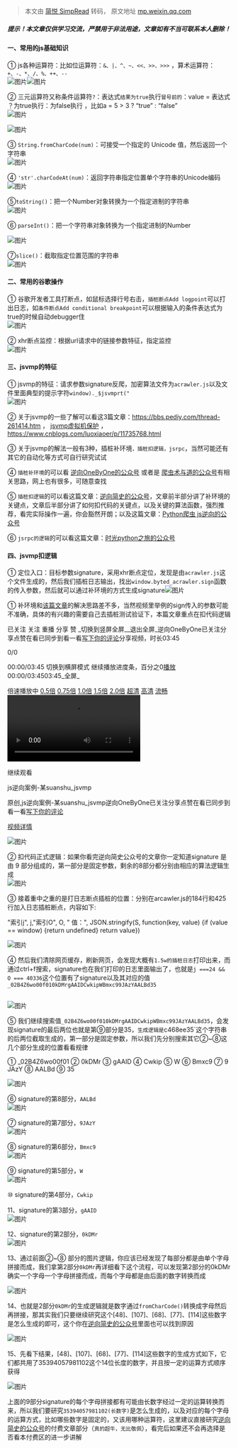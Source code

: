 > 本文由 [简悦 SimpRead](http://ksria.com/simpread/) 转码， 原文地址 [mp.weixin.qq.com](https://mp.weixin.qq.com/s/81sKkysbWyPeHEtuFT_ynw)

##### 提示！本文章仅供学习交流，严禁用于非法用途，文章如有不当可联系本人删除！

#### 一、常用的js基础知识

① js各种运算符：比如位运算符：`&、|、^、~、<<、>>、>>>` ，算术运算符：`+、-、*、/、%、++、--`  
![图片](https://mmbiz.qpic.cn/mmbiz_png/ZPnQAHJ6rp9YkN9fXCFFjqo4ic4IKR9cZDS4eoGiaXgYyOwRZW7L6UBYfiahBDxf5cQjyaicKg9z9yrJ3l6xHRZQFQ/640?wx_fmt=png&wxfrom=5&wx_lazy=1&wx_co=1)![图片](https://mmbiz.qpic.cn/mmbiz_png/ZPnQAHJ6rp9YkN9fXCFFjqo4ic4IKR9cZGHoaxpBf83AY5BAgNJC1sQsicVCuZ1sQEdsMXlyq4Tpm47DNwC0vkWQ/640?wx_fmt=png&wxfrom=5&wx_lazy=1&wx_co=1)

② 三元运算符又称条件运算符`?`：表达式`结果为true`执行`冒号前的`：value = 表达式 ？为true执行：为false执行 ，比如a = 5 > 3 ? “true” : “false”  
![图片](https://mmbiz.qpic.cn/mmbiz_png/ZPnQAHJ6rpictALFBGiczZs54Su3qJpjhTf8KYHcjKBC7m8L3C6OuVPBHYfEZXiah06BEqWenOJ8gUUGmhApc90ow/640?wx_fmt=png&wxfrom=5&wx_lazy=1&wx_co=1)

![图片](https://mmbiz.qpic.cn/mmbiz_png/ZPnQAHJ6rpictALFBGiczZs54Su3qJpjhTd91pcyQ2unJyL7wXd7icHv78XBcaUt4a72Qnfd6wo9XQZ1KY90YdsVQ/640?wx_fmt=png&wxfrom=5&wx_lazy=1&wx_co=1)

③ `String.fromCharCode(num)`：可接受一个指定的 Unicode 值，然后返回一个字符串  
![图片](https://mmbiz.qpic.cn/mmbiz_png/ZPnQAHJ6rpictALFBGiczZs54Su3qJpjhTKLtHujsVoaZQt6micjMbYJYpNo7aB825gxQ8CVpiaRGSUWTCaKNgcOCw/640?wx_fmt=png&wxfrom=5&wx_lazy=1&wx_co=1)

④ `'str'.charCodeAt(num)`：返回字符串指定位置单个字符串的Unicode编码  
![图片](https://mmbiz.qpic.cn/mmbiz_png/ZPnQAHJ6rpictALFBGiczZs54Su3qJpjhTwyrEcImEHEca4POH8RlyW7G7oqUiaTQicZQlySoAicW25xeWnGOKPa0Fw/640?wx_fmt=png&wxfrom=5&wx_lazy=1&wx_co=1)

⑤`toString()`：把一个Number对象转换为一个指定进制的字符串  
![图片](https://mmbiz.qpic.cn/mmbiz_png/ZPnQAHJ6rp9YkN9fXCFFjqo4ic4IKR9cZS0fKtWQicCu49akbYlNUXIdaia707m4rqf4lpMO9yGCACwZ8YnGoAkVg/640?wx_fmt=png&wxfrom=5&wx_lazy=1&wx_co=1)

⑥ `parseInt()`：把一个字符串对象转换为一个指定进制的Number

![图片](https://mmbiz.qpic.cn/mmbiz_png/ZPnQAHJ6rp9YkN9fXCFFjqo4ic4IKR9cZZs4qCxecP9usjgqz4qpN3avvxWWFkq5FltDDUq0kBibY8Jmf4l2Ve6g/640?wx_fmt=png&wxfrom=5&wx_lazy=1&wx_co=1)

⑦`slice()`：截取指定位置范围的字符串  
![图片](https://mmbiz.qpic.cn/mmbiz_png/ZPnQAHJ6rpictALFBGiczZs54Su3qJpjhTCI0OnDLzGE130NUL9YTWxabX2icWexmKFNSuGf9icmh8icca0TicJupWsA/640?wx_fmt=png&wxfrom=5&wx_lazy=1&wx_co=1)

#### 二、常用的谷歌操作

① 谷歌开发者工具打断点，如鼠标选择行号右击，`插桩断点Add logpoint`可以打出日志，如`条件断点Add conditional breakpoint`可以根据输入的条件表达式为true的时候自动debugger住  
![图片](https://mmbiz.qpic.cn/mmbiz_png/ZPnQAHJ6rpictALFBGiczZs54Su3qJpjhTPwpjpGCzLjc7Ne0cTxVGjp4auiaQUkQ0zYo3h6klWffZzDPQMhfsB0g/640?wx_fmt=png&wxfrom=5&wx_lazy=1&wx_co=1)

② xhr断点监控：根据url请求中的链接参数特征，指定监控  
![图片](https://mmbiz.qpic.cn/mmbiz_png/ZPnQAHJ6rpictALFBGiczZs54Su3qJpjhTUBIZicsaSSiaaGVqjsJ8xJhTg530qiaQynicnzwtJhoibGkxqeXbV8QWyHw/640?wx_fmt=png&wxfrom=5&wx_lazy=1&wx_co=1)

#### 三、jsvmp的特征

① jsvmp的特征：请求参数signature反爬，加密算法文件为`acrawler.js`以及文件里面典型的提示字符`window)._$jsvmprt("`  
![图片](https://mmbiz.qpic.cn/mmbiz_png/ZPnQAHJ6rpictALFBGiczZs54Su3qJpjhTImswRFJtgVHPCBN06XzVgGwFeqPiaYBIlhGfIgyiaQ1xlk4QsdNtK7zQ/640?wx_fmt=png&wxfrom=5&wx_lazy=1&wx_co=1)

② 关于jsvmp的一些了解可以看这3篇文章：https://bbs.pediy.com/thread-261414.htm ， [jsvmp虚拟机保护](https://mp.weixin.qq.com/s?__biz=MzU3MDc0MTY1MA==&mid=2247483878&idx=1&sn=8189762977d777ccac1e056511c3ed0d&scene=21#wechat_redirect) ，https://www.cnblogs.com/luoxiaoer/p/11735768.html

③ 关于jsvmp的解法一般有3种，插桩补环境`，插桩扣逻辑，jsrpc`，当然可能还有其它的自动化等方式可自行研究试试

④ `插桩补环境`的可以看 [逆向OneByOne的公众号](http://mp.weixin.qq.com/s?__biz=MzU5NTcyMDc1Ng==&mid=2247484729&idx=1&sn=6f83dc946b27a875fe421711a794533f&chksm=fe6cea62c91b6374684f596e14babe65015e4d3f46068941ea1f96be694317f7aed8b6d42efe&scene=21#wechat_redirect) 或者是 [爬虫术与道的公众号](http://mp.weixin.qq.com/s?__biz=MzkwMTE3NzI5NA==&mid=2247483839&idx=1&sn=17a8b2b3a2e3a588587c8d19ffba8076&chksm=c0b98b1ef7ce0208d087ba8242c7f611b6976646f3af64e38dea9da1df02db3ce4903f839bfd&scene=21#wechat_redirect)有相关思路，网上也有很多，可随意查找

⑤ `插桩扣逻辑`的可以看这篇文章：[逆向简史的公众号](http://mp.weixin.qq.com/s?__biz=Mzg2NDY4Njc4MQ==&mid=2247484192&idx=1&sn=1db676ecaff6aca791782fefacecf829&chksm=ce64c4f2f9134de47f09e1366134211d46ad9860226f17b2f23724c99407b67f3b4283073ad6&scene=21#wechat_redirect)，文章前半部分讲了补环境的关键点，文章后半部分讲了如何扣代码的关键点，以及关键的算法函数，强烈推荐，看完实际操作一遍，你会豁然开朗；以及这篇文章：[Python爬虫 js逆向的公众号](http://mp.weixin.qq.com/s?__biz=Mzg5NTY3MTc2Mg==&mid=2247483704&idx=1&sn=8e08162f0768fa6a793de5d761eff369&chksm=c00d8d85f77a04939dd5ce0481c8a8ca4426c25c7a1cd037f4568803f479bef2b355b80e6ee5&scene=21#wechat_redirect)

⑥ `jsrpc的逻辑`的可以看这篇文章：[时光python之旅的公众号](https://mp.weixin.qq.com/s?__biz=MzIxNjQ2NzM3MA==&mid=2247484740&idx=1&sn=be10e2180b8064fef08db3239d3eff8d&scene=21#wechat_redirect)

#### 四、jsvmp扣逻辑

① 定位入口：目标参数signature，采用xhr断点定位，发现是由`acrawler.js`这个文件生成的，然后我们插桩日志输出，找出`window.byted_acrawler.sign`函数的传入参数，然后就可以通过补环境的方式生成signature![图片](https://mmbiz.qpic.cn/mmbiz_png/ZPnQAHJ6rpictALFBGiczZs54Su3qJpjhTGcXePe8FzwicT5CqWxlfUGazs9PgNKzy7EtkAT5ApiaIAypWoeXvibibXg/640?wx_fmt=png&wxfrom=5&wx_lazy=1&wx_co=1)

① 补环境和[该篇文章](http://mp.weixin.qq.com/s?__biz=MzU5NTcyMDc1Ng==&mid=2247484729&idx=1&sn=6f83dc946b27a875fe421711a794533f&chksm=fe6cea62c91b6374684f596e14babe65015e4d3f46068941ea1f96be694317f7aed8b6d42efe&scene=21#wechat_redirect)的解决思路差不多，当然视频里举例的sign传入的参数可能不准确，具体的有兴趣的需要自己去插桩测试验证下，本篇文章重点在扣代码逻辑

 已关注  关注  重播  分享   赞    _切换到竖屏全屏__退出全屏_逆向OneByOne已关注分享点赞在看已同步到看一看[写下你的评论](javascript:;)[](javascript:;)分享视频，时长03:45

0/0

00:00/03:45 切换到横屏模式 继续播放进度条，百分之0[播放](javascript:;)00:00/03:4503:45_全屏_

倍速播放中 [0.5倍](javascript:;) [0.75倍](javascript:;) [1.0倍](javascript:;) [1.5倍](javascript:;) [2.0倍](javascript:;) [超清](javascript:;) [高清](javascript:;) [流畅](javascript:;) <video src="http://mpvideo.qpic.cn/0b2ezyaaaaaaqiaoxdaslbrfbtwdadhaaaaa.f10002.mp4?dis_k=c36e5365b63d1e3223acde9856d9c0a3&dis_t=1651820612&vid=wxv_2278593930235641863&format_id=10002&support_redirect=0&mmversion=false" control></video>

继续观看

js逆向案例-某suanshu_jsvmp

原创,js逆向案例-某suanshu_jsvmp逆向OneByOne已关注分享点赞在看已同步到看一看[写下你的评论](javascript:;)

[视频详情](javascript:;)

![图片](https://mmbiz.qpic.cn/mmbiz_png/ZPnQAHJ6rpictALFBGiczZs54Su3qJpjhTQgtG1ZnsUTdRKRJc7C7uuT1s93TVbAamEturQcnObFBtDJYPXEUEPg/640?wx_fmt=png&wxfrom=5&wx_lazy=1&wx_co=1)

② 扣代码正式逻辑：如果你看完逆向简史公众号的文章你一定知道signature 是由 9 部分组成的，第一部分是固定参数，剩余的8部分都分别由相应的算法逻辑生成  
![图片](https://mmbiz.qpic.cn/mmbiz_png/ZPnQAHJ6rpictALFBGiczZs54Su3qJpjhTLAuzz75zoRsnYrNBJg1YlQmXAicB2y9MulMaICJ9ib6W2t9BzRhsv36w/640?wx_fmt=png&wxfrom=5&wx_lazy=1&wx_co=1)

③ 接着重中之重的是打日志断点插桩的位置：分别在arcawler.js的184行和425行加入日志插桩断点，内容如下:

"索引j", j,"索引O", O, " 值：", JSON.stringify(S, function(key, value) {if (value == window) {return undefined} return value})

![图片](https://mmbiz.qpic.cn/mmbiz_png/ZPnQAHJ6rpictALFBGiczZs54Su3qJpjhTANhb2rHcIYjbiaibal9icFJgbrzS9Va2JO7SUjCkdzfkG8T4cJ1O2z5tg/640?wx_fmt=png&wxfrom=5&wx_lazy=1&wx_co=1)

④ 然后我们清除网页缓存，刷新网页，会发现大概有`1.5w的插桩日志`打印出来，而通过ctrl+f搜索，signature也在我们打印的日志里面输出了，也就是`j ===24 && O === 40336`这个位置有了signature以及其对应的值`_02B4Z6wo00f010kDMrgAAIDCwkipWBmxc99JAzYAALBd35`

![图片](data:image/gif;base64,iVBORw0KGgoAAAANSUhEUgAAAAEAAAABCAYAAAAfFcSJAAAADUlEQVQImWNgYGBgAAAABQABh6FO1AAAAABJRU5ErkJggg==)

![图片](https://mmbiz.qpic.cn/mmbiz_png/ZPnQAHJ6rpictALFBGiczZs54Su3qJpjhTNsQxiad8UcaLWibuu3PxlOXgxuHJ7YFO8aT1lHFLF8j67WxzFiaYR17AQ/640?wx_fmt=png&wxfrom=5&wx_lazy=1&wx_co=1)  

⑤ 我们继续搜索值`_02B4Z6wo00f010kDMrgAAIDCwkipWBmxc99JAzYAALBd35`，会发现signature的最后两位也就是第⑨部分是35，`生成逻辑是`c468ee35`这个字符串的后两位截取生成的，第一部分是固定参数，所以我们先分别搜索其它②~⑧这几个部分生成的位置看看规律

① _02B4Z6wo00f01 ② 0kDMr ③ gAAID ④ Cwkip ⑤ W ⑥ Bmxc9 ⑦ 9JAzY ⑧ AALBd ⑨ 35

![图片](https://mmbiz.qpic.cn/mmbiz_png/ZPnQAHJ6rpictALFBGiczZs54Su3qJpjhTyES6iaLryMvbJmLyTTbUaSwNMVtiaL2PxP39uQia3lu3UKpTw0iaO65Hlg/640?wx_fmt=png&wxfrom=5&wx_lazy=1&wx_co=1)

⑥ signature的第8部分，`AALBd`  
![图片](https://mmbiz.qpic.cn/mmbiz_png/ZPnQAHJ6rpictALFBGiczZs54Su3qJpjhTPe2cK8t3Dpmj0z9jXdb5wnicPGPF3g7ANqlO8AXLJR3rPt6O1KrQC4g/640?wx_fmt=png&wxfrom=5&wx_lazy=1&wx_co=1)

⑦ signature的第7部分，`9JAzY`  
![图片](https://mmbiz.qpic.cn/mmbiz_png/ZPnQAHJ6rpictALFBGiczZs54Su3qJpjhTnKEgl1agOWjq4K6jyeaYlSy37IY6wQNUtaxsN6lDWgnavVfXFBzKtA/640?wx_fmt=png&wxfrom=5&wx_lazy=1&wx_co=1)

⑧ signature的第6部分，`Bmxc9`  
![图片](https://mmbiz.qpic.cn/mmbiz_png/ZPnQAHJ6rpictALFBGiczZs54Su3qJpjhTyugpxhes06iaP0xTVDAjSZz61dQh6WHoeZPaiakaiaKsEvytQeC8RfQFA/640?wx_fmt=png&wxfrom=5&wx_lazy=1&wx_co=1)

⑨ signature的第5部分，`W`  
![图片](https://mmbiz.qpic.cn/mmbiz_png/ZPnQAHJ6rpictALFBGiczZs54Su3qJpjhTlEJYXvqmacg8x9RqDyOIvMo3aMG4R9KJMM2x7mXM5yh2BiaSicJLutow/640?wx_fmt=png&wxfrom=5&wx_lazy=1&wx_co=1)

⑩ signature的第4部分，`Cwkip`  
![图片](data:image/gif;base64,iVBORw0KGgoAAAANSUhEUgAAAAEAAAABCAYAAAAfFcSJAAAADUlEQVQImWNgYGBgAAAABQABh6FO1AAAAABJRU5ErkJggg==)

11、signature的第3部分，`gAAID`  
![图片](https://mmbiz.qpic.cn/mmbiz_png/ZPnQAHJ6rpictALFBGiczZs54Su3qJpjhTiaQm6JqMH3OFPLFab3hDUibsUZmRx0xWYjQ1KpDN7amibJ8s0Hq1hcjhw/640?wx_fmt=png&wxfrom=5&wx_lazy=1&wx_co=1)

12、signature的第2部分，`0kDMr`  
![图片](https://mmbiz.qpic.cn/mmbiz_png/ZPnQAHJ6rpictALFBGiczZs54Su3qJpjhTiclzAcyEYxnJMXuf5uiaC4Y8ScmyRvTOIlgQtiaibjDGaoSVia0hvtBqNZg/640?wx_fmt=png&wxfrom=5&wx_lazy=1&wx_co=1)

  

13、通过前面②~⑧ 部分的图片逻辑，你应该已经发现了每部分都是由单个字母拼接而成，我们拿第2部分`0kDMr`再详细看下这个流程，可以发现第2部分的0kDMr确实一个字母一个字母拼接而成，而每个字母都是由后面的数字转换而成  

![图片](https://mmbiz.qpic.cn/mmbiz_png/ZPnQAHJ6rpictALFBGiczZs54Su3qJpjhT4Xe7Zq7FYsprdI2iapeibQvYVnhCs59WBFEoyL4nMHQHZQ5vIApFBVJA/640?wx_fmt=png&wxfrom=5&wx_lazy=1&wx_co=1)

14、也就是2部分`0kDMr`的生成逻辑就是数字通过`fromCharCode()`转换成字母然后再拼接，那其实我们只要继续研究这个[48]、[107]、[68]、[77]、[114]这些数字是怎么生成的即可，这个你在[逆向简史的公众号](https://mp.weixin.qq.com/s?__biz=Mzg2NDY4Njc4MQ==&mid=2247484192&idx=1&sn=1db676ecaff6aca791782fefacecf829&scene=21#wechat_redirect)里面也可以找到原因  

![图片](https://mmbiz.qpic.cn/mmbiz_png/ZPnQAHJ6rpictALFBGiczZs54Su3qJpjhTC9pe7BmG4CKxEZFt070RDqqOsW71SY48SGRIsib0XkufdEwZHiaJA92A/640?wx_fmt=png&wxfrom=5&wx_lazy=1&wx_co=1)

15、先看下结果，[48]、[107]、[68]、[77]、[114]这些数字的生成方式如下，它们都共用了35394057981102这个14位长度的数字，并且按一定的运算方式顺序获得  

![图片](https://mmbiz.qpic.cn/mmbiz_png/ZPnQAHJ6rpictALFBGiczZs54Su3qJpjhT4gCJeLLxrnTauxeHEvnvtMxHKByT36j4xibh2wFzRKV5zhdZLxDVrYA/640?wx_fmt=png&wxfrom=5&wx_lazy=1&wx_co=1)

  

上面的9部分signature的每个字母拼接都有可能由长数字经过一定的运算转换而来，所以我们要研究`35394057981102(长数字)`是怎么生成的，以及对应的每个字母的运算方式，比如哪些数字是固定的，又该用哪种运算符，这里建议直接研究[逆向简史的公众号](https://mp.weixin.qq.com/s?__biz=Mzg2NDY4Njc4MQ==&mid=2247484192&idx=1&sn=1db676ecaff6aca791782fefacecf829&scene=21#wechat_redirect)的付费文章部分（`真的超牛，无比敬佩`），看完后如果还不会再选择是否看本付费区的进一步讲解